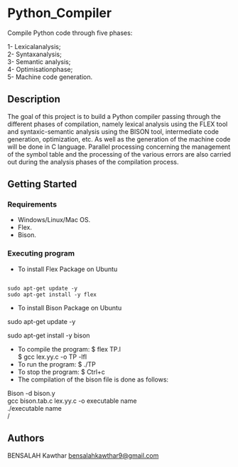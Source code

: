 # Python_Compiler

Compile Python code through five phases:

 1- Lexicalanalysis;  
 2- Syntaxanalysis;  
 3- Semantic analysis;  
 4- Optimisationphase;  
 5- Machine code generation.


## Description

The goal of this project is to build a Python compiler passing through the different phases
of compilation, namely lexical analysis using the FLEX tool and syntaxic-semantic analysis
using the BISON tool, intermediate code generation, optimization, etc.
As well as the generation of the machine code will be done in C language.
Parallel processing concerning the management of the symbol table and the
processing of the various errors are also carried out during the analysis phases of the
compilation process.


## Getting Started

### Requirements

* Windows/Linux/Mac OS.
* Flex.
* Bison.

### Executing program

* To install Flex Package on Ubuntu   
```

sudo apt-get update -y  
sudo apt-get install -y flex  

```




* To install Bison Package on Ubuntu   

sudo apt-get update -y  

sudo apt-get install -y bison  


* To compile the program: $ flex TP.l  
                          $ gcc lex.yy.c -o TP -lfl  
* To run the program: $ ./TP  
* To stop the program: $ Ctrl+c  
* The compilation of the bison file is done as follows:  

Bison -d bison.y  
gcc bison.tab.c lex.yy.c -o executable name   
./executable name  
/  

## Authors

BENSALAH Kawthar 
bensalahkawthar9@gmail.com

